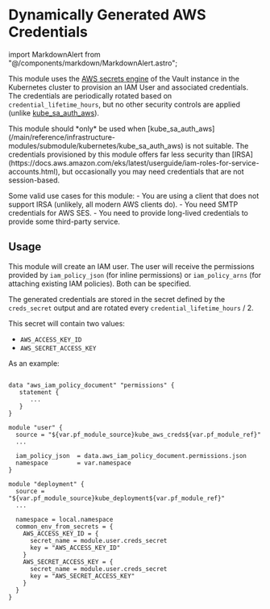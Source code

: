 # Dynamically Generated AWS Credentials

import MarkdownAlert from "@/components/markdown/MarkdownAlert.astro";

This module uses the [AWS secrets engine](https://developer.hashicorp.com/vault/docs/secrets/aws) of the Vault instance in the Kubernetes cluster
to provision an IAM User and associated credentials. The credentials are periodically rotated based on `credential_lifetime_hours`, but
no other security controls are applied (unlike [kube_sa_auth_aws](/main/reference/infrastructure-modules/submodule/kubernetes/kube_sa_auth_aws)).

<MarkdownAlert severity="warning">
   This module should *only* be used when [kube_sa_auth_aws](/main/reference/infrastructure-modules/submodule/kubernetes/kube_sa_auth_aws)
   is not suitable. The credentials provisioned by this module offers far less security than [IRSA](https://docs.aws.amazon.com/eks/latest/userguide/iam-roles-for-service-accounts.html),
   but occasionally you may need credentials that are not session-based.

   Some valid use cases for this module:
      - You are using a client that does not support IRSA (unlikely, all modern AWS clients do).
      - You need SMTP credentials for AWS SES.
      - You need to provide long-lived credentials to provide some third-party service.
</MarkdownAlert>


## Usage

This module will create an IAM user. The user will receive the permissions provided by `iam_policy_json`
(for inline permissions) or `iam_policy_arns` (for attaching existing IAM policies). Both can be specified.

The generated credentials are stored in the secret defined by the `creds_secret` output and are 
rotated every `credential_lifetime_hours` / 2.

This secret will contain two values:

- `AWS_ACCESS_KEY_ID`
- `AWS_SECRET_ACCESS_KEY`

As an example:

```hcl

data "aws_iam_policy_document" "permissions" {
   statement {
      ...
   }
}

module "user" {
  source = "${var.pf_module_source}kube_aws_creds${var.pf_module_ref}"
  ...
      
  iam_policy_json  = data.aws_iam_policy_document.permissions.json
  namespace        = var.namespace
}

module "deployment" {
  source = "${var.pf_module_source}kube_deployment${var.pf_module_ref}"
  ...
      
  namespace = local.namespace
  common_env_from_secrets = {
    AWS_ACCESS_KEY_ID = {
      secret_name = module.user.creds_secret
      key = "AWS_ACCESS_KEY_ID"
    }
    AWS_SECRET_ACCESS_KEY = {
      secret_name = module.user.creds_secret
      key = "AWS_SECRET_ACCESS_KEY"
    }
  }
}
```